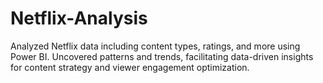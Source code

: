 # Netflix-Analysis
Analyzed Netflix data including content types, ratings, and more using Power BI. Uncovered patterns and trends, facilitating data-driven insights for content strategy and viewer engagement optimization.

